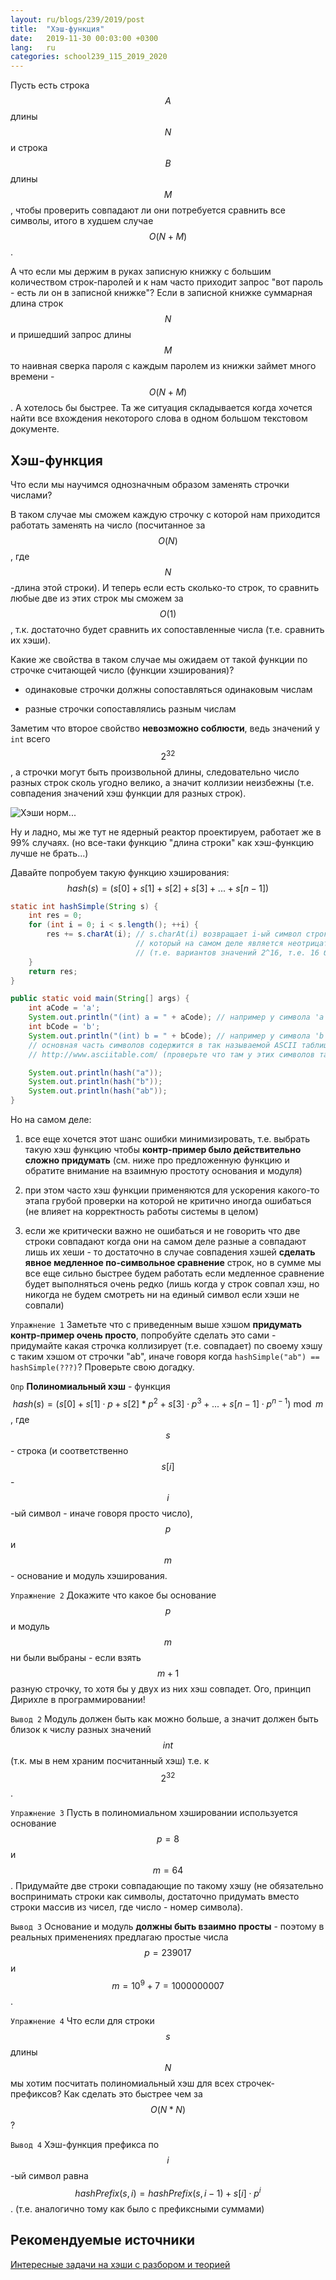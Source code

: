 ```yaml
---
layout: ru/blogs/239/2019/post
title:  "Хэш-функция"
date:   2019-11-30 00:03:00 +0300
lang:   ru
categories: school239_115_2019_2020
---
```


Пусть есть строка $$A$$ длины $$N$$ и строка $$B$$ длины $$M$$, чтобы проверить совпадают ли они потребуется сравнить все символы, итого в худшем случае $$O(N+M)$$.

А что если мы держим в руках записную книжку с большим количеством строк-паролей и к нам часто приходит запрос "вот пароль - есть ли он в записной книжке"?
 Если в записной книжке суммарная длина строк $$N$$ и пришедший запрос длины $$M$$ то наивная сверка пароля с каждым паролем из книжки займет много времени - $$O(N+M)$$.
 А хотелось бы быстрее. Та же ситуация складывается когда хочется найти все вхождения некоторого слова в одном большом текстовом документе.

Хэш-функция
-----

Что если мы научимся однозначным образом заменять строчки числами?

В таком случае мы сможем каждую строчку с которой нам приходится работать заменять на число (посчитанное за $$O(N)$$, где $$N$$-длина этой строки). И теперь если есть сколько-то строк, то сравнить любые две из этих строк мы сможем за $$O(1)$$, т.к. достаточно будет сравнить их сопоставленные числа (т.е. сравнить их хэши).

Какие же свойства в таком случае мы ожидаем от такой функции по строчке считающей число (функции хэширования)?

 - одинаковые строчки должны сопоставляться одинаковым числам

 - разные строчки сопоставлялись разным числам

Заметим что второе свойство **невозможно соблюсти**, ведь значений у ```int``` всего $$2^{32}$$, а строчки могут быть произвольной длины, следовательно число разных строк сколь угодно велико, а значит коллизии неизбежны (т.е. совпадения значений хэш функции для разных строк).

![Хэши норм...](/static/2019/11/hash_norm.png)

Ну и ладно, мы же тут не ядерный реактор проектируем, работает же в 99% случаях. (но все-таки функцию "длина строки" как хэш-функцию лучше не брать...)

Давайте попробуем такую функцию хэширования: $$hash(s) = (s[0] + s[1] + s[2] + s[3] + ... + s[n-1])$$

```java
static int hashSimple(String s) {
    int res = 0;
    for (int i = 0; i < s.length(); ++i) {
        res += s.charAt(i); // s.charAt(i) возвращает i-ый символ строки типа char,
                            // который на самом деле является неотрицательным числом от 0 до 65535 включительно
                            // (т.е. вариантов значений 2^16, т.е. 16 бит, т.е. 2 байта)
    }
    return res;
}

public static void main(String[] args) {
    int aCode = 'a';
    System.out.println("(int) a = " + aCode); // например у символа 'a' код (т.е. сопоставляемое число) равен 97
    int bCode = 'b';
    System.out.println("(int) b = " + bCode); // например у символа 'b' код (т.е. сопоставляемое число) равен 98
    // основная часть символов содержится в так называемой ASCII таблице:
    // http://www.asciitable.com/ (проверьте что там у этих символов такие же коды)

    System.out.println(hash("a"));
    System.out.println(hash("b"));
    System.out.println(hash("ab"));
}
```
 
Но на самом деле:

1) все еще хочется этот шанс ошибки минимизировать, т.е. выбрать такую хэш функцию чтобы **контр-пример было действительно сложно придумать** (см. ниже про предложенную функцию и обратите внимание на взаимную простоту основания и модуля)
 
2) при этом часто хэш функции применяются для ускорения какого-то этапа грубой проверки на которой не критично иногда ошибаться (не влияет на корректность работы системы в целом)

3) если же критически важно не ошибаться и не говорить что две строки совпадают когда они на самом деле разные а совпадают лишь их хеши - то достаточно в случае совпадения хэшей **сделать явное медленное по-символьное сравнение** строк, но в сумме мы все еще сильно быстрее будем работать если медленное сравнение будет выполняться очень редко (лишь когда у строк совпал хэш, но никогда не будем смотреть ни на единый символ если хэши не совпали)

```Упражнение 1``` Заметьте что с приведенным выше хэшом **придумать контр-пример очень просто**, попробуйте сделать это сами - придумайте какая строчка коллизирует (т.е. совпадает) по своему хэшу с таким хэшом от строчки "ab", иначе говоря когда ```hashSimple("ab") == hashSimple(???)```? Проверьте свою догадку.

```Опр``` **Полиномиальный хэш** - функция $$hash(s) = (s[0] + s[1] \cdot p + s[2] * p^2 + s[3] \cdot p^3 + ... + s[n-1] \cdot p^{n-1}) \bmod m$$, где $$s$$ - строка (и соответственно $$s[i]$$ - $$i$$-ый символ - иначе говоря просто число), $$p$$ и $$m$$ - основание и модуль хэширования.

```Упражнение 2``` Докажите что какое бы основание $$p$$ и модуль $$m$$ ни были выбраны - если взять $$m+1$$ разную строчку, то хотя бы у двух из них хэш совпадет. Ого, принцип Дирихле в программировании! 

```Вывод 2``` Модуль должен быть как можно больше, а значит должен быть близок к числу разных значений $$int$$ (т.к. мы в нем храним посчитанный хэш) т.е. к $$2^{32}$$.

```Упражнение 3``` Пусть в полиномиальном хэшировании используется основание $$p=8$$ и $$m=64$$. Придумайте две строки совпадающие по такому хэшу (не обязательно воспринимать строки как символы, достаточно придумать вместо строки массив из чисел, где число - номер символа).

```Вывод 3``` Основание и модуль **должны быть взаимно просты** - поэтому в реальных применениях предлагаю простые числа $$p=239017$$ и $$m=10^9+7=1000000007$$.

```Упражнение 4``` Что если для строки $$s$$ длины $$N$$ мы хотим посчитать полиномиальный хэш для всех строчек-префиксов? Как сделать это быстрее чем за $$O(N*N)$$?

```Вывод 4``` Хэш-функция префикса по $$i$$-ый символ равна $$hashPrefix(s, i) = hashPrefix(s, i-1) + s[i] \cdot p^{i}$$. (т.е. аналогично тому как было с префиксными суммами)

Рекомендуемые источники
-----

[Интересные задачи на хэши с разбором и теорией](https://codeforces.com/blog/entry/60445)

